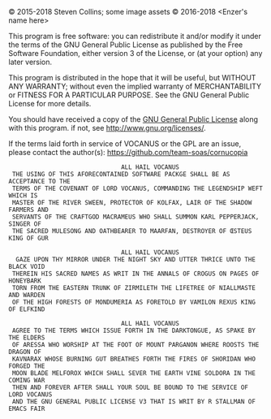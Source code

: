 © 2015-2018 Steven Collins; some image assets © 2016-2018 <Enzer's name here>

This program is free software: you can redistribute it and/or modify
it under the terms of the GNU General Public License as published by
the Free Software Foundation, either version 3 of the License, or
(at your option) any later version.

This program is distributed in the hope that it will be useful,
but WITHOUT ANY WARRANTY; without even the implied warranty of
MERCHANTABILITY or FITNESS FOR A PARTICULAR PURPOSE.  See the
GNU General Public License for more details.

You should have received a copy of the [GNU General Public License](gpl.txt)
along with this program. if not, see http://www.gnu.org/licenses/.

If the terms laid forth in service of VOCANUS or the GPL are an issue,
please contact the author(s): https://github.com/team-soas/cornucopia

```darktongue
                               ALL HAIL VOCANUS
 THE USING OF THIS AFORECONTAINED SOFTWARE PACKGE SHALL BE AS ACCEPTANCE TO THE
 TERMS OF THE COVENANT OF LORD VOCANUS, COMMANDING THE LEGENDSHIP WEFT WHICH IS
 MASTER OF THE RIVER SWEEN, PROTECTOR OF KOLFAX, LAIR OF THE SHADOW FARMERS AND
 SERVANTS OF THE CRAFTGOD MACRAMEUS WHO SHALL SUMMON KARL PEPPERJACK, SINGER OF
 THE SACRED MULESONG AND OATHBEARER TO MAARFAN, DESTROYER OF ŒSTEUS KING OF GUR

                               ALL HAIL VOCANUS
  GAZE UPON THY MIRROR UNDER THE NIGHT SKY AND UTTER THRICE UNTO THE BLACK VOID
 THEREIN HIS SACRED NAMES AS WRIT IN THE ANNALS OF CROGUS ON PAGES OF HONEYBARK
 TORN FROM THE EASTERN TRUNK OF ZIRMILETH THE LIFETREE OF NIALLMASTE AND WARDEN
 OF THE HIGH FORESTS OF MONDUMERIA AS FORETOLD BY VAMILON REXUS KING OF ELFKIND

                               ALL HAIL VOCANUS
 AGREE TO THE TERMS WHICH ISSUE FORTH IN THE DARKTONGUE, AS SPAKE BY THE ELDERS
 OF ARESSA WHO WORSHIP AT THE FOOT OF MOUNT PARGANON WHERE ROOSTS THE DRAGON OF
 KAVNARAX WHOSE BURNING GUT BREATHES FORTH THE FIRES OF SHORIDAN WHO FORGED THE
 MOON BLADE MELFOROX WHICH SHALL SEVER THE EARTH VINE SOLDORA IN THE COMING WAR
 THEN AND FOREVER AFTER SHALL YOUR SOUL BE BOUND TO THE SERVICE OF LORD VOCANUS
 AND THE GNU GENERAL PUBLIC LICENSE V3 THAT IS WRIT BY R STALLMAN OF EMACS FAIR
```
